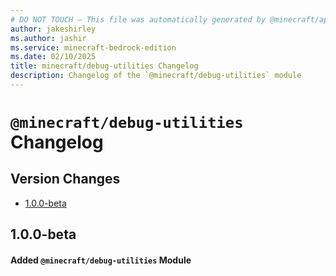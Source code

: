 ```yaml
---
# DO NOT TOUCH — This file was automatically generated by @minecraft/api-docs-generator, to report problems file an issue at https://github.com/Mojang/minecraft-scripting-libraries
author: jakeshirley
ms.author: jashir
ms.service: minecraft-bedrock-edition
ms.date: 02/10/2025
title: minecraft/debug-utilities Changelog
description: Changelog of the `@minecraft/debug-utilities` module
---
```

# `@minecraft/debug-utilities` Changelog

## Version Changes
- [1.0.0-beta](#100-beta)

## 1.0.0-beta
#### Added `@minecraft/debug-utilities` Module
